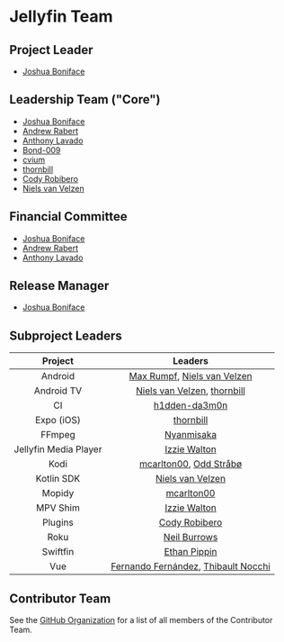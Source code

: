 # Jellyfin Team

## Project Leader

* [Joshua Boniface](https://github.com/joshuaboniface)

## Leadership Team ("Core")

* [Joshua Boniface](https://github.com/joshuaboniface)
* [Andrew Rabert](https://github.com/nvllsvm)
* [Anthony Lavado](https://github.com/anthonylavado)
* [Bond-009](https://github.com/Bond-009)
* [cvium](https://github.com/cvium)
* [thornbill](https://github.com/thornbill)
* [Cody Robibero](https://github.com/crobibero)
* [Niels van Velzen](https://github.com/nielsvanvelzen)

## Financial Committee

* [Joshua Boniface](https://github.com/joshuaboniface)
* [Andrew Rabert](https://github.com/nvllsvm)
* [Anthony Lavado](https://github.com/anthonylavado)

## Release Manager

* [Joshua Boniface](https://github.com/joshuaboniface)

## Subproject Leaders

| Project | Leaders |
|:-:|:-:|
| Android | [Max Rumpf](https://github.com/Maxr1998), [Niels van Velzen](https://github.com/nielsvanvelzen) |
| Android TV | [Niels van Velzen](https://github.com/nielsvanvelzen), [thornbill](https://github.com/thornbill) |
| CI | [h1dden-da3m0n](https://github.com/h1dden-da3m0n) |
| Expo (iOS) | [thornbill](https://github.com/thornbill) |
| FFmpeg | [Nyanmisaka](https://github.com/nyanmisaka) |
| Jellyfin Media Player | [Izzie Walton](https://github.com/iwalton3) |
| Kodi | [mcarlton00](https://github.com/mcarlton00), [Odd Stråbø](https://github.com/oddstr13) |
| Kotlin SDK | [Niels van Velzen](https://github.com/nielsvanvelzen) |
| Mopidy | [mcarlton00](https://github.com/mcarlton00) |
| MPV Shim | [Izzie Walton](https://github.com/iwalton3) |
| Plugins | [Cody Robibero](https://github.com/crobibero) |
| Roku | [Neil Burrows](https://github.com/neilsb) |
| Swiftfin | [Ethan Pippin](https://github.com/lepips) |
| Vue | [Fernando Fernández](https://github.com/ferferga), [Thibault Nocchi](https://github.com/ThibaultNocchi) |

## Contributor Team

See the [GitHub Organization](https://github.com/orgs/jellyfin/people) for a list of all members of the Contributor Team.
